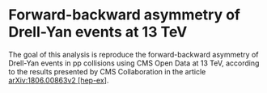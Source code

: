 # Forward-backward asymmetry of Drell-Yan events at 13 TeV 

The goal of this analysis is reproduce the forward-backward asymmetry of Drell-Yan events in pp collisions using CMS Open Data at 13 TeV, according to the results presented by CMS Collaboration in the article [arXiv:1806.00863v2 [hep-ex]](https://arxiv.org/abs/1806.00863).
